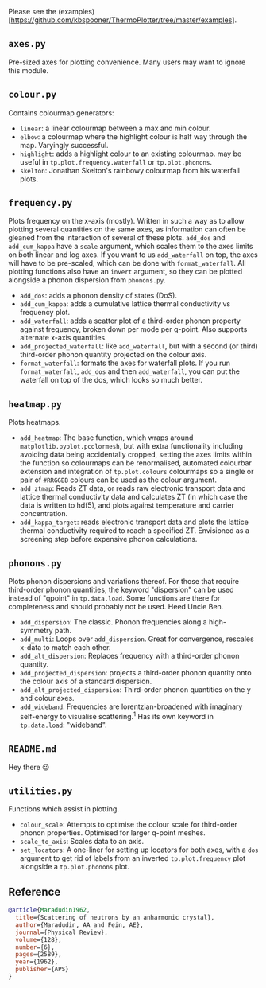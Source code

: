 Please see the (examples)[https://github.com/kbspooner/ThermoPlotter/tree/master/examples].

## `axes.py`

Pre-sized axes for plotting convenience. Many users may want to ignore
this module.

## `colour.py`

Contains colourmap generators:

* `linear`: a linear colourmap between a max and min colour.
* `elbow`: a colourmap where the highlight colour is half way through
the map. Varyingly successful.
* `highlight`: adds a highlight colour to an existing colourmap.
may be useful in `tp.plot.frequency.waterfall` or `tp.plot.phonons`.
* `skelton`: Jonathan Skelton's rainbowy colourmap from his waterfall
plots.

## `frequency.py`

Plots frequency on the x-axis (mostly).
Written in such a way as to allow plotting several quantities on the
same axes, as information can often be gleaned from the interaction of
several of these plots.
`add_dos` and `add_cum_kappa` have a `scale` argument, which scales them
to the axes limits on both linear and log axes.
If you want to us `add_waterfall` on top, the axes will have to be
pre-scaled, which can be done with `format_waterfall`.
All plotting functions also have an `invert` argument, so they can be
plotted alongside a phonon dispersion from `phonons.py`.

* `add_dos`: adds a phonon density of states (DoS).
* `add_cum_kappa`: adds a cumulative lattice thermal conductivity vs
frequency plot.
* `add_waterfall`: adds a scatter plot of a third-order phonon property
against frequency, broken down per mode per q-point.
Also supports alternate x-axis quantities.
* `add_projected_waterfall`: like `add_waterfall`, but with a second (or
third) third-order phonon quantity projected on the colour axis.
* `format_waterfall`: formats the axes for waterfall plots.
If you run `format_waterfall`, `add_dos` and then `add_waterfall`, you
can put the waterfall on top of the dos, which looks so much better.

## `heatmap.py`

Plots heatmaps.
* `add_heatmap`: The base function, which wraps around
`matplotlib.pyplot.pcolormesh`, but with extra functionality including
avoiding data being accidentally cropped, setting the axes limits within
the function so colourmaps can be renormalised, automated colourbar
extension and integration of `tp.plot.colours` colourmaps so a single or
pair of `#RRGGBB` colours can be used as the colour argument.
* `add_ztmap`: Reads ZT data, or reads raw electronic transport data and
lattice thermal conductivity data and calculates ZT (in which case the
data is written to hdf5), and plots against temperature and carrier
concentration.
* `add_kappa_target`: reads electronic transport data and plots the
lattice thermal conductivity required to reach a specified ZT.
Envisioned as a screening step before expensive phonon calculations.

## `phonons.py`

Plots phonon dispersions and variations thereof. For those that require
third-order phonon quantities, the keyword "dispersion" can be used
instead of "qpoint" in `tp.data.load`. Some functions are there for
completeness and should probably not be used. Heed Uncle Ben.

* `add_dispersion`: The classic. Phonon frequencies along a high-symmetry
path.
* `add_multi`: Loops over `add_dispersion`. Great for convergence,
rescales x-data to match each other.
* `add_alt_dispersion`: Replaces frequency with a third-order phonon
quantity.
* `add_projected_dispersion`: projects a third-order phonon quantity
onto the colour axis of a standard dispersion.
* `add_alt_projected_dispersion`: Third-order phonon quantities on the y
and colour axes.
* `add_wideband`: Frequencies are lorentzian-broadened with imaginary
self-energy to visualise scattering.<sup>1</sup>
Has its own keyword in `tp.data.load`: "wideband".

## `README.md`

Hey there :wink:

## `utilities.py`

Functions which assist in plotting.

* `colour_scale`: Attempts to optimise the colour scale for third-order
phonon properties.
Optimised for larger q-point meshes.
* `scale_to_axis`: Scales data to an axis.
* `set_locators`: A one-liner for setting up locators for both axes,
with a `dos` argument to get rid of labels from an inverted
`tp.plot.frequency` plot alongside a `tp.plot.phonons` plot.

## Reference

```bibtex
@article{Maradudin1962,
  title={Scattering of neutrons by an anharmonic crystal},
  author={Maradudin, AA and Fein, AE},
  journal={Physical Review},
  volume={128},
  number={6},
  pages={2589},
  year={1962},
  publisher={APS}
}
```

